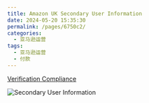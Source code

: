 ```yaml
---
title: Amazon UK Secondary User Information
date: 2024-05-20 15:35:30
permalink: /pages/6750c2/
categories: 
  - 亚马逊运营
tags: 
  - 亚马逊运营
  - 付款
---
```


[Verification Compliance](https://sell.amazon.co.uk/verification-compliance)

![Secondary User Information](https://image.marapython.com//Screenshot%202024-04-15%20at%2010.57.55.png)
